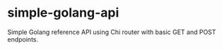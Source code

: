 # simple-golang-api
Simple Golang reference API using Chi router with basic GET and POST endpoints.
